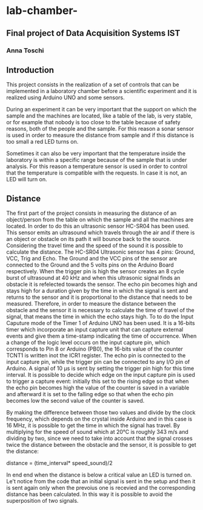 # lab-chamber-
## Final project of Data Acquisition Systems IST 

### Anna Toschi

## Introduction
This project consists in the realization of a set of controls that can be implemented in a laboratory chamber before a scientific experiment and it is realized using Arduino UNO and some sensors.

During an experiment it can be very important that the support on which the sample and the machines are located, like a table of the lab, is very stable, or for example that nobody is too close to the table because of safety reasons, both of the people and the sample. For this reason a sonar sensor is used in order to measure the distance from sample and if this distance is too small a red LED turns on. 

Sometimes it can also be very important that the temperature inside the laboratory is within a specific range because of the sample that is under analysis. For this reason a temperature sensor is used in order to control that the temperature is compatible with the requests. In case it is not, an LED will turn on.



## Distance

The first part of the project consists in measuring the distance of an object/person from the table on which the sample and all the machines are located. In order to do this an ultrasonic sensor HC-SR04 has been used. This sensor emits an ultrasound which travels through the air and if there is an object or obstacle on its path it will bounce back to the source. Considering the travel time and the speed of the sound it is possible to calculate the distance. 
The HC-SR04 Ultrasonic sensor has 4 pins: Ground, VCC, Trig and Echo. The Ground and the VCC pins of the sensor are connected to the Ground and the 5 volts pins on the Arduino Board respectively. When the trigger pin is high the sensor creates an 8 cycle burst of ultrasound at 40 kHz and when this ultrasonic signal finds an obstacle it is refelected towards the sensor. The echo pin becomes high and stays high for a duration given by the time in which the signal is sent and returns to the sensor and it is proportional to the distance that needs to be measured.
Therefore, in order to measure the distance between the obstacle and the sensor it is necessary to calculate the time of travel of the signal, that means the time in which the echo stays high. To to do the Input Caputure mode of the Timer 1 of Arduino UNO has been used. It is a 16-bits timer which incorporate an input capture unit that can capture external events and give them a time-stamp indicating the time of occurrence. When a change of the logic level occurs on the input capture pin, which corresponds to Pin 8 or Arduino (PB0), the 16-bits value of the counter TCNT1 is written inot the ICR1 register. The echo pin is connected to the input capture pin, while the trigger pin can be connected to any I/O pin of Arduino.
A signal of 10 µs is sent by setting the trigger pin high for this time interval. It is possible to decide which edge on the input capture pin is used to trigger a capture event: initially this set to the rising edge so that when the echo pin becomes high the value of the counter is saved in a variable and afterward it is set to the falling edge so that when the echo pin becomes low the second value of the counter is saved. 

By making the difference between those two values and divide by the clock frequency, which depends on the crystal inside Arduino and in this case is 16 MHz, it is possible to get the time in which the signal has travel.
By multiplying for the speed of sound which at 20°C is roughly 343 m/s and dividing by two, since we need to take into account that the signal crosses twice the distance between the obstacle and the sensor, it is possible to get the distance:

distance = (time_interval* speed_sound)/2


In end end when the distance is below a critical value an LED is turned on. 
Le't notice from the code that an initial signal is sent in the setup and then it is sent again only when the prevoius one is recevied and the corresponding distance has been calculated. In this way it is possible to avoid the superposition of two signals. 
